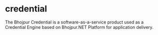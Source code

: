 # credential
The Bhojpur Credential is a software-as-a-service product used as a Credential Engine based on Bhojpur.NET Platform for application delivery.
